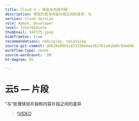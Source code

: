 ```yaml
---
title: Cloud 5 — 体验与内容片段
description: 体验片段与内容片段之间的差异，与
version: Cloud Service
role: Admin, Developer
level: Intermediate
thumbnail: 342375.jpeg
hidefromtoc: true
recommendations: noDisplay, noCatalog
source-git-commit: abb26a995ec81332bb6ae3617b1a41b60c9dab96
workflow-type: tm+mt
source-wordcount: '39'
ht-degree: 0%

---
```


# 云5 — 片段

“与”处理体验片段和内容片段之间的差异

>[!VIDEO](https://video.tv.adobe.com/v/342375)
